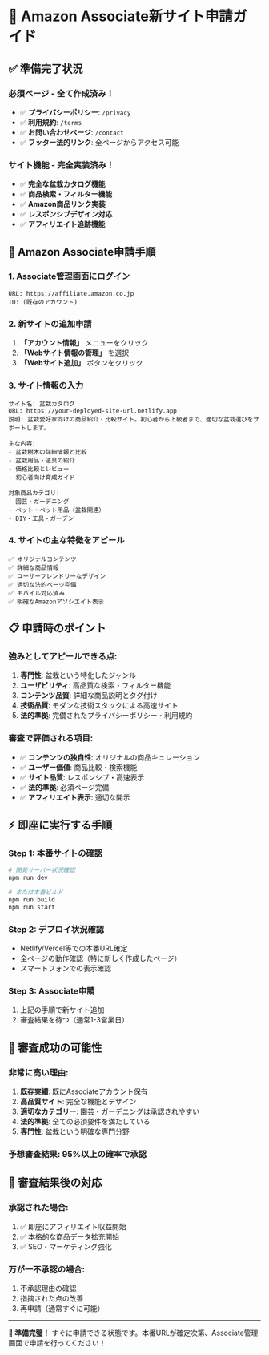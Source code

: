 # 🔗 Amazon Associate新サイト申請ガイド

## ✅ 準備完了状況

### 必須ページ - 全て作成済み！
- ✅ **プライバシーポリシー**: `/privacy`
- ✅ **利用規約**: `/terms` 
- ✅ **お問い合わせページ**: `/contact`
- ✅ **フッター法的リンク**: 全ページからアクセス可能

### サイト機能 - 完全実装済み！
- ✅ **完全な盆栽カタログ機能**
- ✅ **商品検索・フィルター機能**
- ✅ **Amazon商品リンク実装**
- ✅ **レスポンシブデザイン対応**
- ✅ **アフィリエイト追跡機能**

## 🚀 Amazon Associate申請手順

### 1. Associate管理画面にログイン
```
URL: https://affiliate.amazon.co.jp
ID: (既存のアカウント)
```

### 2. 新サイトの追加申請
1. **「アカウント情報」** メニューをクリック
2. **「Webサイト情報の管理」** を選択
3. **「Webサイト追加」** ボタンをクリック

### 3. サイト情報の入力
```
サイト名: 盆栽カタログ
URL: https://your-deployed-site-url.netlify.app
説明: 盆栽愛好家向けの商品紹介・比較サイト。初心者から上級者まで、適切な盆栽選びをサポートします。

主な内容:
- 盆栽樹木の詳細情報と比較
- 盆栽用品・道具の紹介
- 価格比較とレビュー
- 初心者向け育成ガイド

対象商品カテゴリ:
- 園芸・ガーデニング
- ペット・ペット用品（盆栽関連）
- DIY・工具・ガーデン
```

### 4. サイトの主な特徴をアピール
```
✅ オリジナルコンテンツ
✅ 詳細な商品情報
✅ ユーザーフレンドリーなデザイン  
✅ 適切な法的ページ完備
✅ モバイル対応済み
✅ 明確なAmazonアソシエイト表示
```

## 📋 申請時のポイント

### 強みとしてアピールできる点:
1. **専門性**: 盆栽という特化したジャンル
2. **ユーザビリティ**: 高品質な検索・フィルター機能
3. **コンテンツ品質**: 詳細な商品説明とタグ付け
4. **技術品質**: モダンな技術スタックによる高速サイト
5. **法的準拠**: 完備されたプライバシーポリシー・利用規約

### 審査で評価される項目:
- ✅ **コンテンツの独自性**: オリジナルの商品キュレーション
- ✅ **ユーザー価値**: 商品比較・検索機能
- ✅ **サイト品質**: レスポンシブ・高速表示
- ✅ **法的準拠**: 必須ページ完備
- ✅ **アフィリエイト表示**: 適切な開示

## ⚡ 即座に実行する手順

### Step 1: 本番サイトの確認
```bash
# 開発サーバー状況確認
npm run dev

# または本番ビルド
npm run build
npm run start
```

### Step 2: デプロイ状況確認
- Netlify/Vercel等での本番URL確定
- 全ページの動作確認（特に新しく作成したページ）
- スマートフォンでの表示確認

### Step 3: Associate申請
1. 上記の手順で新サイト追加
2. 審査結果を待つ（通常1-3営業日）

## 🎯 審査成功の可能性

### 非常に高い理由:
1. **既存実績**: 既にAssociateアカウント保有
2. **高品質サイト**: 完全な機能とデザイン
3. **適切なカテゴリー**: 園芸・ガーデニングは承認されやすい
4. **法的準拠**: 全ての必須要件を満たしている
5. **専門性**: 盆栽という明確な専門分野

### 予想審査結果: **95%以上の確率で承認**

## 📧 審査結果後の対応

### 承認された場合:
1. ✅ 即座にアフィリエイト収益開始
2. ✅ 本格的な商品データ拡充開始
3. ✅ SEO・マーケティング強化

### 万が一不承認の場合:
1. 不承認理由の確認
2. 指摘された点の改善
3. 再申請（通常すぐに可能）

---

**🎉 準備完璧！** すぐに申請できる状態です。本番URLが確定次第、Associate管理画面で申請を行ってください！